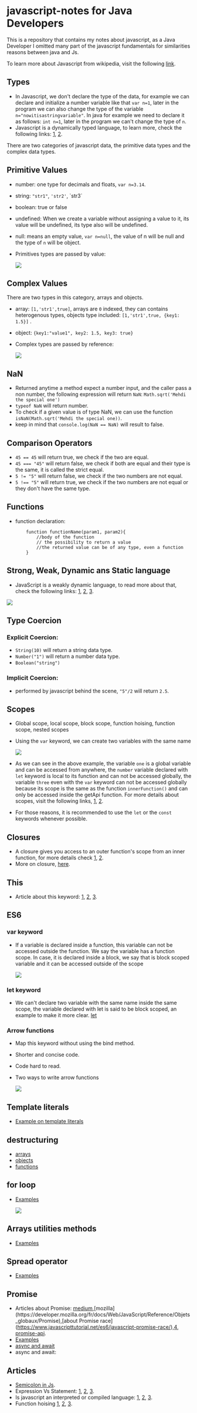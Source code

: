# javascript-notes for Java Developers
This is a repository that contains my notes about javascript, as a Java Developer I omitted many part of the javascript fundamentals for similarities reasons between java and Js. 

To learn more about Javascript from wikipedia, visit the following [link](https://en.wikipedia.org/wiki/JavaScript#Weakly_typed).

## Types
- In Javascript, we don't declare the type of the data, for example we can declare and initialize a number variable like that `var n=1`, later in the program we can also change the type of the variable `n="nowitisastringvariable"`. In java for example we need to declare it as follows: `int n=1`, later in the program we can't change the type of `n`.
- Javascript is a dynamically typed language, to learn more, check the following links: [1](https://stackoverflow.com/questions/1517582/what-is-the-difference-between-statically-typed-and-dynamically-typed-languages), [2](https://android.jlelse.eu/magic-lies-here-statically-typed-vs-dynamically-typed-languages-d151c7f95e2b).

There are two categories of javascript data, the primitive data types and the complex data types. 

## Primitive Values 
- number: one type for decimals and floats, `var n=3.14`.
- string: `"str1"`, `'str2'`, \`str3\`
- boolean: true or false
- undefined: When we create a variable without assigning a value to it, its value will be undefined, its type also will be undefined.
- null: means an empty value, `var n=null`, the value of n will be null and the type of `n` will be object.
- Primitives types are passed by value:

    <img src="resources/passedbyvalue.png">


## Complex Values 
There are two types in this category, arrays and objects.
- array: `[1,'str1',true]`, arrays are `0` indexed, they can contains heterogenous types, objects type included: `[1,'str1',true, {key1: 1.5}]` .
- object: `{key1:"value1", key2: 1.5, key3: true}`
- Complex types are passed by reference:

    <img src="resources/passedbyreference.png">


## NaN
- Returned anytime a method expect a number input, and the caller pass a non number, the following expression will return `NaN`: `Math.sqrt('Mehdi the special one')`
- `typeof NaN` will return number.
- To check if a given value is of type NaN, we can use the function `isNaN(Math.sqrt('Mehdi the special one))`.
- keep in mind that `console.log(NaN == NaN)` will result to false.


## Comparison Operators
- `45 == 45` will return true, we check if the two are equal.
- `45 === "45"` will return false, we check if both are equal and their type is the same, it is called the strict equal.
- `5 != "5"` will return false, we check if the two numbers are not equal.
- `5 !== "5"` will return true, we check if the two numbers are not equal or they don't have the same type.

## Functions
- function declaration:
    ```
        function functionName(param1, param2){
            //body of the function
            // the possibility to return a value
            //the returned value can be of any type, even a function
        }
    ```

## Strong, Weak, Dynamic ans Static language
- JavaScript is a weakly dynamic language, to read more about that, check the following links: [1](https://android.jlelse.eu/magic-lies-here-statically-typed-vs-dynamically-typed-languages-d151c7f95e2b), [2](https://en.wikipedia.org/wiki/Strong_and_weak_typing), [3](https://www.i-programmer.info/programming/theory/1469-type-systems-demystified-part2-weak-vs-strong.html).

<img src="resources/languageTypes.png">

## Type Coercion
### Explicit Coercion: 
- `String(10)` will return a string data type.
- `Number("1")` will return a number data type.
- `Boolean("string")`

### Implicit Coercion: 
- performed by javascript behind the scene, `"5"/2` will return `2.5`.

## Scopes
- Global scope, local scope, block scope, function hoising, function scope, nested scopes
- Using the `var` keyword, we can create two variables with the same name

    <img src="resources/scopes.PNG">

- As we can see in the above example, the variable `one` is a global variable and can be accessed from anywhere, the `number` variable declared with `let` keyword is local to its function and can not be accessed globally, the variable `three` even with the `var` keyword can not be accessed globally because its scope is the same as the function `innerFunction()` and can only be accessed inside the getApi function. For more details about scopes, visit the following links, [1](https://stackoverflow.com/questions/762011/whats-the-difference-between-using-let-and-var), [2](https://medium.com/@vincent.bocquet/var-let-const-en-js-quelles-diff%C3%A9rences-b0f14caa2049).

- For those reasons, it is recommended to use the `let` or the `const` keywords whenever possible.

## Closures
- A closure gives you access to an outer function's scope from an inner function, for more details check [1](https://developer.mozilla.org/en-US/docs/Web/JavaScript/Closures), [2](https://www.pierre-giraud.com/javascript-apprendre-coder-cours/closure/).
- More on closure, [here](https://medium.com/@prashantramnyc/javascript-closures-simplified-d0d23fa06ba4).

## This
- Article about this keyword: [1](https://blog.invivoo.com/utiliser-loperateur-this-javascript/), [2](https://medium.com/@vincent.bocquet/comprendre-lop%C3%A9rateur-this-en-javascript-41f8630141d4), [3](https://stackoverflow.com/questions/3127429/how-does-the-this-keyword-work). 

## ES6
### var keyword
- If a variable is declared inside a function, this variable can not be accessed outside the function. We say the variable has a function scope. In case, it is declared inside a block, we say that is block scoped variable and it can be accessed outside of the scope

    <img src="resources/let.PNG">

### let keyword
- We can't declare two variable with the same name inside the same scope, the variable declared with let is said to be block scoped, an example to make it more clear.
    [let](resources/let.PNG)

### Arrow functions
- Map this keyword without using the bind method.
- Shorter and concise code.    
- Code hard to read.
- Two ways to write arrow functions

    <img src="resources/arrow-function.png">

## Template literals
- [Example on template literals](js\es6\template-literals.js)

## destructuring
- [arrays](https://github.com/JavaZakariae/javascript-notes-for-javadevelopers/blob/master/js/es6/destructuring-arrays.js)
- [objects](https://github.com/JavaZakariae/javascript-notes-for-javadevelopers/blob/master/js/es6/destructuring-objects.js)
- [functions](https://github.com/JavaZakariae/javascript-notes-for-javadevelopers/blob/master/js/es6/destructuring-functions.js)

## for loop
- [Examples](https://github.com/JavaZakariae/javascript-notes-for-javadevelopers/blob/master/js/es6/for-iteration.js)

    <img src="resources/forloop.png">


## Arrays utilities methods
- [Examples](https://github.com/JavaZakariae/javascript-notes-for-javadevelopers/blob/master/js/es6/arrays.js)  


## Spread operator
- [Examples](https://github.com/JavaZakariae/javascript-notes-for-javadevelopers/blob/master/js/es6/spread-operator.js) 

## Promise
- Articles about Promise: [medium](https://medium.com/@kevinyckim33/what-are-promises-in-javascript-f1a5fc5b34bf#:~:text=In%20short%2C%20a%20Promise%20is,catch%20to%20handle%20failure%20cases.),[mozilla](https://developer.mozilla.org/fr/docs/Web/JavaScript/Reference/Objets_globaux/Promise),[about Promise race](https://www.javascripttutorial.net/es6/javascript-promise-race/),[4](https://www.freecodecamp.org/news/javascript-promises-explained/), [promise-api](promise-api).
- [Examples](https://github.com/JavaZakariae/javascript-notes-for-javadevelopers/blob/master/js/es6/promise.js) 
- [async and await](https://github.com/JavaZakariae/javascript-notes-for-javadevelopers/blob/master/js/es6/async-await.js) 
- async and await:[]() 
## Articles
- [Semicolon in Js](https://flaviocopes.com/javascript-automatic-semicolon-insertion/).
- Expression Vs Statement: [1](https://stackoverflow.com/questions/12703214/javascript-difference-between-a-statement-and-an-expression#:~:text=%E2%80%9CWherever%20JavaScript%20expects%20a%20statement,the%20argument%20of%20a%20function.%E2%80%9D), [2](https://medium.com/launch-school/javascript-expressions-and-statements-4d32ac9c0e74), [3](https://2ality.com/2012/09/expressions-vs-statements.html).
- Is javascript an interpreted or compiled language: [1](https://medium.com/@almog4130/javascript-is-it-compiled-or-interpreted-9779278468fc), [2](https://blog.sessionstack.com/how-javascript-works-inside-the-v8-engine-5-tips-on-how-to-write-optimized-code-ac089e62b12e), [3](https://stackoverflow.com/questions/9623813/is-javascript-compiled-or-an-interpreted-language).
- Function hoising [1](https://developer.mozilla.org/fr/docs/Glossaire/Hoisting), [2](https://scotch.io/tutorials/understanding-hoisting-in-javascript#:~:text=Hoisting%20is%20a%20JavaScript%20mechanism,scope%20is%20global%20or%20local.), [3](http://adripofjavascript.com/blog/drips/variable-and-function-hoisting.html).


